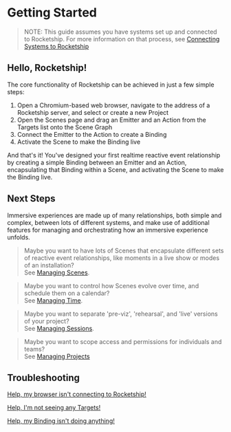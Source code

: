 # Getting Started

> NOTE: This guide assumes you have systems set up and connected to Rocketship. For more information on that process, see [Connecting Systems to Rocketship](./06_Connecting%20Systems%20to%20Rocketship.md)

## Hello, Rocketship!

The core functionality of Rocketship can be achieved in just a few simple steps:

1. Open a Chromium-based web browser, navigate to the address of a Rocketship server, and select or create a new Project
2. Open the Scenes page and drag an Emitter and an Action from the Targets list onto the Scene Graph
3. Connect the Emitter to the Action to create a Binding
4. Activate the Scene to make the Binding live

And that's it! You've designed your first realtime reactive event relationship by creating a simple Binding between an Emitter and an Action, encapsulating that Binding within a Scene, and activating the Scene to make the Binding live.

## Next Steps

Immersive experiences are made up of many relationships, both simple and complex, between lots of different systems, and make use of additional features for managing and orchestrating how an immersive experience unfolds. 

> Maybe you want to have lots of Scenes that encapsulate different sets of reactive event relationships, like moments in a live show or modes of an installation?    
> See [Managing Scenes](./02_Managing%20Scenes.md).

> Maybe you want to control how Scenes evolve over time, and schedule them on a calendar?    
> See [Managing Time](./03_Managing%20Time.md).

> Maybe you want to separate 'pre-viz', 'rehearsal', and 'live' versions of your project?    
> See [Managing Sessions](./04_Managing%20Sessions.md).

> Maybe you want to scope access and permissions for individuals and teams?    
> See [Managing Projects](./05_Managing%20Projects.md) 

## Troubleshooting

[Help, my browser isn't connecting to Rocketship!](./07_Troubleshooting.md#help-my-browser-isnt-connecting-to-rocketship)

[Help, I'm not seeing any Targets!](./07_Troubleshooting.md#help-im-not-seeing-any-targets)

[Help, my Binding isn't doing anything!](./07_Troubleshooting.md#help-my-binding-isnt-doing-anything)